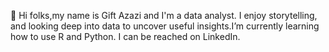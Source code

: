  👋 Hi folks,my name is Gift Azazi and I'm a data analyst. I enjoy storytelling, and looking deep into data to uncover useful insights.I’m currently learning how to use R and Python. I can be reached on LinkedIn.

<!---
Gifted11/Gifted11 is a ✨ special ✨ repository because its `README.md` (this file) appears on your GitHub profile.
You can click the Preview link to take a look at your changes.
--->
